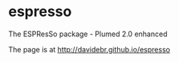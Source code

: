 espresso
========

The ESPResSo package - Plumed 2.0 enhanced 

The page is at http://davidebr.github.io/espresso
